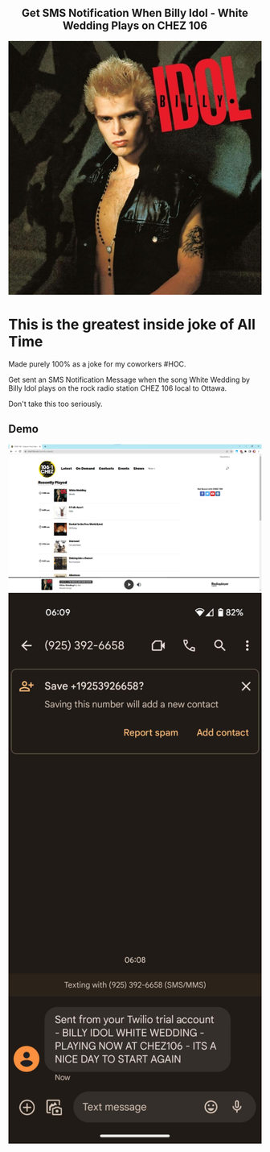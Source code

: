 <h2 align="center">Get SMS Notification When Billy Idol - White Wedding Plays on CHEZ 106 </h3>
<p align="center">
  <a href="https://github.com/kennyddeng/chez106-billy-idol/">
    <img src="docs/billy-idol.jpg" alt="Billy Idol" width="512" />
  </a>
</p>

# This is the greatest inside joke of All Time
Made purely 100% as a joke for my coworkers #HOC.

Get sent an SMS Notification Message when the song White Wedding by Billy Idol plays on the rock radio station CHEZ 106 local to Ottawa.

Don't take this too seriously.

## Demo
<p align="center">
  <a href="https://github.com/kennyddeng/chez106-billy-idol/">
    <img src="docs/chez106-billy-cropped.png" alt="CHEZ106 Desktop Recently Played Billy Idol" width="1024" />
    <img src="docs/phone-sms-message.jpg" alt="Twilio Phone SMS Message" width="512" />
  </a>
</p>